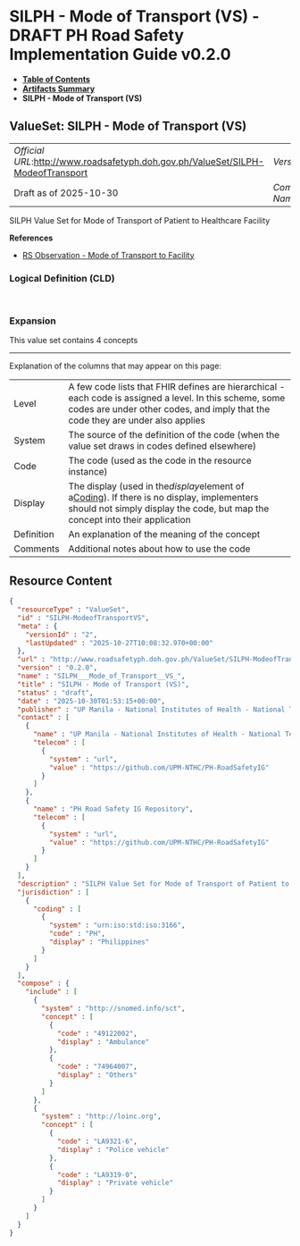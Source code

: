 # SILPH - Mode of Transport (VS) - DRAFT PH Road Safety Implementation Guide v0.2.0

* [**Table of Contents**](toc.md)
* [**Artifacts Summary**](artifacts.md)
* **SILPH - Mode of Transport (VS)**

## ValueSet: SILPH - Mode of Transport (VS) 

| | |
| :--- | :--- |
| *Official URL*:http://www.roadsafetyph.doh.gov.ph/ValueSet/SILPH-ModeofTransport | *Version*:0.2.0 |
| Draft as of 2025-10-30 | *Computable Name*:SILPH___Mode_of_Transport__VS_ |

 
SILPH Value Set for Mode of Transport of Patient to Healthcare Facility 

 **References** 

* [RS Observation - Mode of Transport to Facility](StructureDefinition-rs-observation-mode-of-transport.md)

### Logical Definition (CLD)

 

### Expansion

This value set contains 4 concepts

-------

 Explanation of the columns that may appear on this page: 

| | |
| :--- | :--- |
| Level | A few code lists that FHIR defines are hierarchical - each code is assigned a level. In this scheme, some codes are under other codes, and imply that the code they are under also applies |
| System | The source of the definition of the code (when the value set draws in codes defined elsewhere) |
| Code | The code (used as the code in the resource instance) |
| Display | The display (used in the*display*element of a[Coding](http://hl7.org/fhir/R4/datatypes.html#Coding)). If there is no display, implementers should not simply display the code, but map the concept into their application |
| Definition | An explanation of the meaning of the concept |
| Comments | Additional notes about how to use the code |



## Resource Content

```json
{
  "resourceType" : "ValueSet",
  "id" : "SILPH-ModeofTransportVS",
  "meta" : {
    "versionId" : "2",
    "lastUpdated" : "2025-10-27T10:08:32.970+00:00"
  },
  "url" : "http://www.roadsafetyph.doh.gov.ph/ValueSet/SILPH-ModeofTransport",
  "version" : "0.2.0",
  "name" : "SILPH___Mode_of_Transport__VS_",
  "title" : "SILPH - Mode of Transport (VS)",
  "status" : "draft",
  "date" : "2025-10-30T01:53:15+00:00",
  "publisher" : "UP Manila - National Institutes of Health - National Telehealth Center",
  "contact" : [
    {
      "name" : "UP Manila - National Institutes of Health - National Telehealth Center",
      "telecom" : [
        {
          "system" : "url",
          "value" : "https://github.com/UPM-NTHC/PH-RoadSafetyIG"
        }
      ]
    },
    {
      "name" : "PH Road Safety IG Repository",
      "telecom" : [
        {
          "system" : "url",
          "value" : "https://github.com/UPM-NTHC/PH-RoadSafetyIG"
        }
      ]
    }
  ],
  "description" : "SILPH Value Set for Mode of Transport of Patient to Healthcare Facility",
  "jurisdiction" : [
    {
      "coding" : [
        {
          "system" : "urn:iso:std:iso:3166",
          "code" : "PH",
          "display" : "Philippines"
        }
      ]
    }
  ],
  "compose" : {
    "include" : [
      {
        "system" : "http://snomed.info/sct",
        "concept" : [
          {
            "code" : "49122002",
            "display" : "Ambulance"
          },
          {
            "code" : "74964007",
            "display" : "Others"
          }
        ]
      },
      {
        "system" : "http://loinc.org",
        "concept" : [
          {
            "code" : "LA9321-6",
            "display" : "Police vehicle"
          },
          {
            "code" : "LA9319-0",
            "display" : "Private vehicle"
          }
        ]
      }
    ]
  }
}

```
